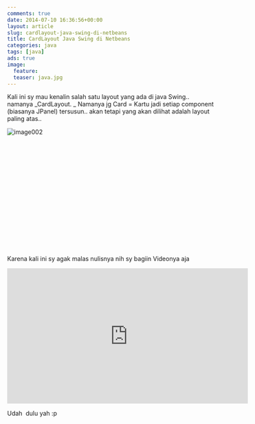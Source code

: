 ```yaml
---
comments: true
date: 2014-07-10 16:36:56+00:00
layout: article
slug: cardlayout-java-swing-di-netbeans
title: CardLayout Java Swing di Netbeans
categories: java
tags: [java]
ads: true
image:
  feature:
  teaser: java.jpg
---
```


Kali ini sy mau kenalin salah satu layout yang ada di java Swing.. namanya _CardLayout. _ Namanya jg Card = Kartu jadi setiap component (biasanya JPanel) tersusun.. akan tetapi yang akan dilihat adalah layout paling atas..

![image002](http://i65.tinypic.com/173hab.jpg)

<center><script async src="//pagead2.googlesyndication.com/pagead/js/adsbygoogle.js"></script><!-- BOX--><ins class="adsbygoogle"  style="display:inline-block;width:300px;height:250px" data-ad-client="ca-pub-4504493660273886" data-ad-slot="1638134271"></ins><script>(adsbygoogle = window.adsbygoogle || []).push({});</script></center>


Karena kali ini sy agak malas nulisnya nih sy bagiin Videonya aja

<iframe width="560" height="315" src="https://www.youtube.com/embed/uVHyp_fXdko" frameborder="0" allowfullscreen></iframe>

Udah  dulu yah :p
